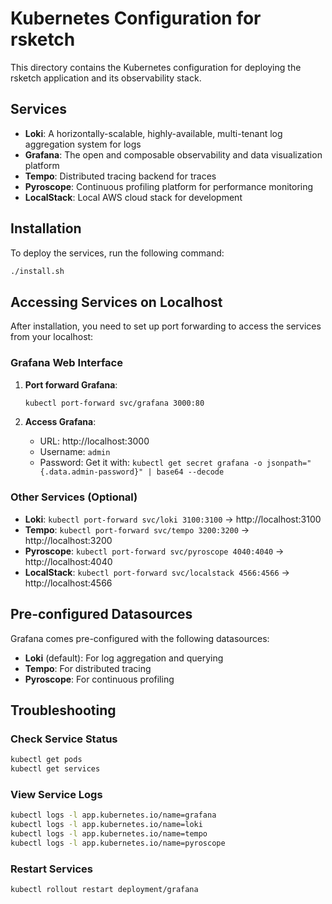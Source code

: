 # Kubernetes Configuration for rsketch

This directory contains the Kubernetes configuration for deploying the rsketch application and its observability stack.

## Services

*   **Loki**: A horizontally-scalable, highly-available, multi-tenant log aggregation system for logs
*   **Grafana**: The open and composable observability and data visualization platform
*   **Tempo**: Distributed tracing backend for traces
*   **Pyroscope**: Continuous profiling platform for performance monitoring
*   **LocalStack**: Local AWS cloud stack for development

## Installation

To deploy the services, run the following command:

```bash
./install.sh
```

## Accessing Services on Localhost

After installation, you need to set up port forwarding to access the services from your localhost:

### Grafana Web Interface

1. **Port forward Grafana**:
   ```bash
   kubectl port-forward svc/grafana 3000:80
   ```

2. **Access Grafana**:
   - URL: http://localhost:3000
   - Username: `admin`
   - Password: Get it with: `kubectl get secret grafana -o jsonpath="{.data.admin-password}" | base64 --decode`

### Other Services (Optional)

- **Loki**: `kubectl port-forward svc/loki 3100:3100` → http://localhost:3100
- **Tempo**: `kubectl port-forward svc/tempo 3200:3200` → http://localhost:3200
- **Pyroscope**: `kubectl port-forward svc/pyroscope 4040:4040` → http://localhost:4040
- **LocalStack**: `kubectl port-forward svc/localstack 4566:4566` → http://localhost:4566

## Pre-configured Datasources

Grafana comes pre-configured with the following datasources:
- **Loki** (default): For log aggregation and querying
- **Tempo**: For distributed tracing
- **Pyroscope**: For continuous profiling

## Troubleshooting

### Check Service Status
```bash
kubectl get pods
kubectl get services
```

### View Service Logs
```bash
kubectl logs -l app.kubernetes.io/name=grafana
kubectl logs -l app.kubernetes.io/name=loki
kubectl logs -l app.kubernetes.io/name=tempo
kubectl logs -l app.kubernetes.io/name=pyroscope
```

### Restart Services
```bash
kubectl rollout restart deployment/grafana
```
